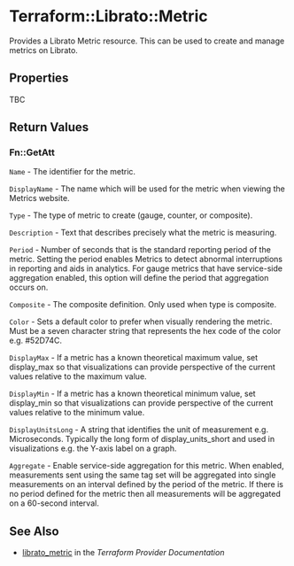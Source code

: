 # Terraform::Librato::Metric

Provides a Librato Metric resource. This can be used to create and manage metrics on Librato.

## Properties

TBC

## Return Values

### Fn::GetAtt

`Name` - The identifier for the metric.

`DisplayName` - The name which will be used for the metric when viewing the Metrics website.

`Type` - The type of metric to create (gauge, counter, or composite).

`Description` - Text that describes precisely what the metric is measuring.

`Period` - Number of seconds that is the standard reporting period of the metric. Setting the period enables Metrics to detect abnormal interruptions in reporting and aids in analytics. For gauge metrics that have service-side aggregation enabled, this option will define the period that aggregation occurs on.

`Composite` - The composite definition. Only used when type is composite.

`Color` - Sets a default color to prefer when visually rendering the metric. Must be a seven character string that represents the hex code of the color e.g. #52D74C.

`DisplayMax` - If a metric has a known theoretical maximum value, set display_max so that visualizations can provide perspective of the current values relative to the maximum value.

`DisplayMin` - If a metric has a known theoretical minimum value, set display_min so that visualizations can provide perspective of the current values relative to the minimum value.

`DisplayUnitsLong` - A string that identifies the unit of measurement e.g. Microseconds. Typically the long form of display_units_short and used in visualizations e.g. the Y-axis label on a graph.

`Aggregate` - Enable service-side aggregation for this metric. When enabled, measurements sent using the same tag set will be aggregated into single measurements on an interval defined by the period of the metric. If there is no period defined for the metric then all measurements will be aggregated on a 60-second interval.

## See Also

* [librato_metric](https://www.terraform.io/docs/providers/librato/r/metric.html) in the _Terraform Provider Documentation_